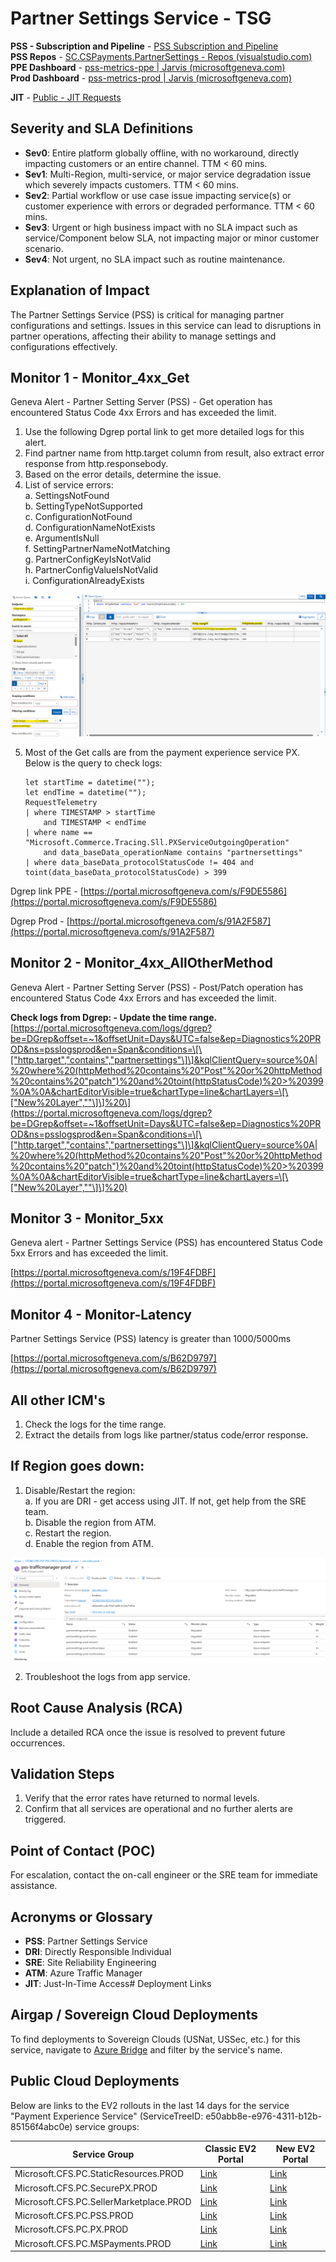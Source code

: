 Partner Settings Service - TSG
==============================

**PSS - Subscription and Pipeline** - [PSS Subscription and Pipeline](https://microsoft-my.sharepoint.com/personal/v-saurab_microsoft_com/_layouts/OneNote.aspx?id=%2Fpersonal%2Fv-saurab_microsoft_com%2FDocuments%2FInfy_GloPay&wd=target%28PX%2FPX%20PIDL%20Extensibility.one%7CCC53D434-1372-41BA-A016-90851A8E705A%2FPSS%20Subscription%20and%20Pipeline%7CC7D1F1DB-5079-42C0-962C-7ADE6C44BA4D%2F%29)  
**PSS Repos** - [SC.CSPayments.PartnerSettings - Repos (visualstudio.com)](https://microsoft.visualstudio.com/Universal%20Store/_git/SC.CSPayments.PartnerSettings)  
**PPE Dashboard** - [pss-metrics-ppe | Jarvis (microsoftgeneva.com)](https://portal.microsoftgeneva.com/dashboard/pss-metrics-ppe)  
**Prod Dashboard** - [pss-metrics-prod | Jarvis (microsoftgeneva.com)](https://portal.microsoftgeneva.com/dashboard/pss-metrics-prod)

**JIT** - [Public - JIT Requests](https://jitaccess.security.core.windows.net/Requests)

Severity and SLA Definitions
----------------------------

*   **Sev0**: Entire platform globally offline, with no workaround, directly impacting customers or an entire channel. TTM < 60 mins.
*   **Sev1**: Multi-Region, multi-service, or major service degradation issue which severely impacts customers. TTM < 60 mins.
*   **Sev2**: Partial workflow or use case issue impacting service(s) or customer experience with errors or degraded performance. TTM < 60 mins.
*   **Sev3**: Urgent or high business impact with no SLA impact such as service/Component below SLA, not impacting major or minor customer scenario.
*   **Sev4**: Not urgent, no SLA impact such as routine maintenance.

Explanation of Impact
---------------------

The Partner Settings Service (PSS) is critical for managing partner configurations and settings. Issues in this service can lead to disruptions in partner operations, affecting their ability to manage settings and configurations effectively.

Monitor 1 - Monitor\_4xx\_Get
-----------------------------

Geneva Alert - Partner Setting Server (PSS) - Get operation has encountered Status Code 4xx Errors and has exceeded the limit.

1.  Use the following Dgrep portal link to get more detailed logs for this alert.
2.  Find partner name from http.target column from result, also extract error response from http.responsebody.
3.  Based on the error details, determine the issue.
4.  List of service errors:  
    a. SettingsNotFound  
    b. SettingTypeNotSupported  
    c. ConfigurationNotFound  
    d. ConfigurationNameNotExists  
    e. ArgumentIsNull  
    f. SettingPartnerNameNotMatching  
    g. PartnerConfigKeyIsNotValid  
    h. PartnerConfigValueIsNotValid  
    i. ConfigurationAlreadyExists

![](../../../images/pss/PSS-Jarvis-Screenshot1.png)

5.  Most of the Get calls are from the payment experience service PX. Below is the query to check logs:

    ```kusto
    let startTime = datetime("");
    let endTime = datetime("");
    RequestTelemetry
    | where TIMESTAMP > startTime
        and TIMESTAMP < endTime
    | where name == "Microsoft.Commerce.Tracing.Sll.PXServiceOutgoingOperation"
        and data_baseData_operationName contains "partnersettings"
    | where data_baseData_protocolStatusCode != 404 and toint(data_baseData_protocolStatusCode) > 399
    ```

Dgrep link PPE - [https://portal.microsoftgeneva.com/s/F9DE5586](https://portal.microsoftgeneva.com/s/F9DE5586)

Dgrep Prod - [https://portal.microsoftgeneva.com/s/91A2F587](https://portal.microsoftgeneva.com/s/91A2F587)

Monitor 2 - Monitor\_4xx\_AllOtherMethod
----------------------------------------

Geneva Alert - Partner Setting Server (PSS) - Post/Patch operation has encountered Status Code 4xx Errors and has exceeded the limit.

**Check logs from Dgrep: - Update the time range.**  
\[https://portal.microsoftgeneva.com/logs/dgrep?be=DGrep&offset=~1&offsetUnit=Days&UTC=false&ep=Diagnostics%20PROD&ns=psslogsprod&en=Span&conditions=\[\["http.target","contains","partnersettings"\]\]&kqlClientQuery=source%0A|%20where%20(httpMethod%20contains%20"Post"%20or%20httpMethod%20contains%20"patch")%20and%20toint(httpStatusCode)%20>%20399%0A%0A&chartEditorVisible=true&chartType=line&chartLayers=\[\["New%20Layer",""\]\]%20\](https://portal.microsoftgeneva.com/logs/dgrep?be=DGrep&offset=~1&offsetUnit=Days&UTC=false&ep=Diagnostics%20PROD&ns=psslogsprod&en=Span&conditions=\[\["http.target","contains","partnersettings"\]\]&kqlClientQuery=source%0A|%20where%20(httpMethod%20contains%20"Post"%20or%20httpMethod%20contains%20"patch")%20and%20toint(httpStatusCode)%20>%20399%0A%0A&chartEditorVisible=true&chartType=line&chartLayers=\[\["New%20Layer",""\]\]%20)

Monitor 3 - Monitor\_5xx
------------------------

Geneva alert - Partner Settings Service (PSS) has encountered Status Code 5xx Errors and has exceeded the limit.

[https://portal.microsoftgeneva.com/s/19F4FDBF](https://portal.microsoftgeneva.com/s/19F4FDBF)

Monitor 4 - Monitor-Latency
---------------------------

Partner Settings Service (PSS) latency is greater than 1000/5000ms

[https://portal.microsoftgeneva.com/s/B62D9797](https://portal.microsoftgeneva.com/s/B62D9797)

All other ICM's
---------------

1.  Check the logs for the time range.
2.  Extract the details from logs like partner/status code/error response.

If Region goes down:
--------------------

1.  Disable/Restart the region:  
    a. If you are DRI - get access using JIT. If not, get help from the SRE team.  
    b. Disable the region from ATM.  
    c. Restart the region.  
    d. Enable the region from ATM.

![](../../../images/pss/pss-trafficmanager-prod_Screenshot2.png)

2.  Troubleshoot the logs from app service.

Root Cause Analysis (RCA)
-------------------------

Include a detailed RCA once the issue is resolved to prevent future occurrences.

Validation Steps
----------------

1.  Verify that the error rates have returned to normal levels.
2.  Confirm that all services are operational and no further alerts are triggered.

Point of Contact (POC)
----------------------

For escalation, contact the on-call engineer or the SRE team for immediate assistance.

Acronyms or Glossary
--------------------

*   **PSS**: Partner Settings Service
*   **DRI**: Directly Responsible Individual
*   **SRE**: Site Reliability Engineering
*   **ATM**: Azure Traffic Manager
*   **JIT**: Just-In-Time Access# Deployment Links

Airgap / Sovereign Cloud Deployments
------------------------------------

To find deployments to Sovereign Clouds (USNat, USSec, etc.) for this service, navigate to [Azure Bridge](https://bridge.azure.com/#/ReleaseStatus/Latest) and filter by the service's name.

Public Cloud Deployments
------------------------

Below are links to the EV2 rollouts in the last 14 days for the service "Payment Experience Service" (ServiceTreeID: e50abb8e-e976-4311-b12b-85156f4abc0e) service groups:

| Service Group | Classic EV2 Portal | New EV2 Portal |
|---------------|--------------------|----------------|
| Microsoft.CFS.PC.StaticResources.PROD | [Link](https://ev2portal.azure.net/#/?servicegroups=microsoft.staticresources&daterange=14&rolloutinfra=Prod) | [Link](https://ra.ev2portal.azure.net/#/Prod/e50abb8e-e976-4311-b12b-85156f4abc0e/Microsoft.CFS.PC.StaticResources.PROD?dateRange=14) |
| Microsoft.CFS.PC.SecurePX.PROD | [Link](https://ev2portal.azure.net/#/?servicegroups=securepx&daterange=14&rolloutinfra=Prod) | [Link](https://ra.ev2portal.azure.net/#/Prod/e50abb8e-e976-4311-b12b-85156f4abc0e/Microsoft.CFS.PC.SecurePX.PROD?dateRange=14) |
| Microsoft.CFS.PC.SellerMarketplace.PROD | [Link](https://ev2portal.azure.net/#/?servicegroups=microsoft.cfs.pc.sellermarketplace.prod&daterange=14&rolloutinfra=Prod) | [Link](https://ra.ev2portal.azure.net/#/Prod/e50abb8e-e976-4311-b12b-85156f4abc0e/Microsoft.CFS.PC.SellerMarketplace.PROD?dateRange=14) |
| Microsoft.CFS.PC.PSS.PROD | [Link](https://ev2portal.azure.net/#/?servicegroups=pss&daterange=14&rolloutinfra=Prod) | [Link](https://ra.ev2portal.azure.net/#/Prod/e50abb8e-e976-4311-b12b-85156f4abc0e/Microsoft.CFS.PC.PSS.PROD?dateRange=14) |
| Microsoft.CFS.PC.PX.PROD | [Link](https://ev2portal.azure.net/#/?servicegroups=PX&daterange=14&rolloutinfra=Prod) | [Link](https://ra.ev2portal.azure.net/#/Prod/e50abb8e-e976-4311-b12b-85156f4abc0e/Microsoft.CFS.PC.PX.PROD?dateRange=14) |
| Microsoft.CFS.PC.MSPayments.PROD | [Link](https://ev2portal.azure.net/#/?servicegroups=MSPayments&daterange=14&rolloutinfra=Prod) | [Link](https://ra.ev2portal.azure.net/#/Prod/e50abb8e-e976-4311-b12b-85156f4abc0e/Microsoft.CFS.PC.MSPayments.PROD?dateRange=14)